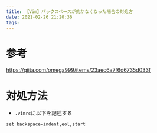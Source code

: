 ```yaml
---
title: 【Vim】バックスペースが効かなくなった場合の対処方
date: 2021-02-26 21:20:36
tags:
---
```

# 参考
https://qiita.com/omega999/items/23aec6a7f6d6735d033f

# 対処方法
- `.vimrc`に以下を記述する
```
set backspace=indent,eol,start
```
